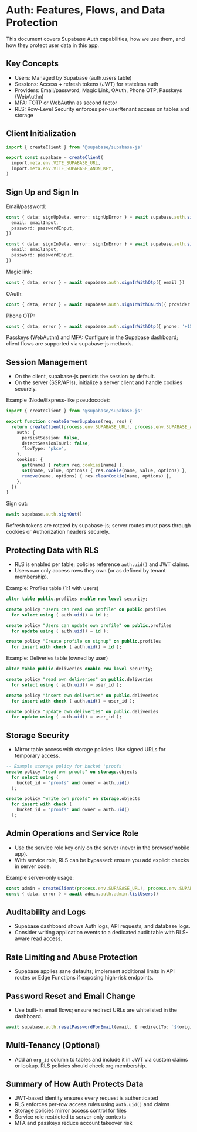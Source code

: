 # Auth: Features, Flows, and Data Protection

This document covers Supabase Auth capabilities, how we use them, and how they protect user data in this app.

## Key Concepts
- Users: Managed by Supabase (auth.users table)
- Sessions: Access + refresh tokens (JWT) for stateless auth
- Providers: Email/password, Magic Link, OAuth, Phone OTP, Passkeys (WebAuthn)
- MFA: TOTP or WebAuthn as second factor
- RLS: Row-Level Security enforces per-user/tenant access on tables and storage

## Client Initialization
```ts path=null start=null
import { createClient } from '@supabase/supabase-js'

export const supabase = createClient(
  import.meta.env.VITE_SUPABASE_URL,
  import.meta.env.VITE_SUPABASE_ANON_KEY,
)
```

## Sign Up and Sign In
Email/password:
```ts path=null start=null
const { data: signUpData, error: signUpError } = await supabase.auth.signUp({
  email: emailInput,
  password: passwordInput,
})

const { data: signInData, error: signInError } = await supabase.auth.signInWithPassword({
  email: emailInput,
  password: passwordInput,
})
```

Magic link:
```ts path=null start=null
const { data, error } = await supabase.auth.signInWithOtp({ email })
```

OAuth:
```ts path=null start=null
const { data, error } = await supabase.auth.signInWithOAuth({ provider: 'google' })
```

Phone OTP:
```ts path=null start=null
const { data, error } = await supabase.auth.signInWithOtp({ phone: '+15551234567' })
```

Passkeys (WebAuthn) and MFA: Configure in the Supabase dashboard; client flows are supported via supabase-js methods.

## Session Management
- On the client, supabase-js persists the session by default.
- On the server (SSR/APIs), initialize a server client and handle cookies securely.

Example (Node/Express-like pseudocode):
```ts path=null start=null
import { createClient } from '@supabase/supabase-js'

export function createServerSupabase(req, res) {
  return createClient(process.env.SUPABASE_URL!, process.env.SUPABASE_ANON_KEY!, {
    auth: {
      persistSession: false,
      detectSessionInUrl: false,
      flowType: 'pkce',
    },
    cookies: {
      get(name) { return req.cookies[name] },
      set(name, value, options) { res.cookie(name, value, options) },
      remove(name, options) { res.clearCookie(name, options) },
    },
  })
}
```

Sign out:
```ts path=null start=null
await supabase.auth.signOut()
```

Refresh tokens are rotated by supabase-js; server routes must pass through cookies or Authorization headers securely.

## Protecting Data with RLS
- RLS is enabled per table; policies reference `auth.uid()` and JWT claims.
- Users can only access rows they own (or as defined by tenant membership).

Example: Profiles table (1:1 with users)
```sql path=null start=null
alter table public.profiles enable row level security;

create policy "Users can read own profile" on public.profiles
  for select using ( auth.uid() = id );

create policy "Users can update own profile" on public.profiles
  for update using ( auth.uid() = id );

create policy "Create profile on signup" on public.profiles
  for insert with check ( auth.uid() = id );
```

Example: Deliveries table (owned by user)
```sql path=null start=null
alter table public.deliveries enable row level security;

create policy "read own deliveries" on public.deliveries
  for select using ( auth.uid() = user_id );

create policy "insert own deliveries" on public.deliveries
  for insert with check ( auth.uid() = user_id );

create policy "update own deliveries" on public.deliveries
  for update using ( auth.uid() = user_id );
```

## Storage Security
- Mirror table access with storage policies. Use signed URLs for temporary access.

```sql path=null start=null
-- Example storage policy for bucket 'proofs'
create policy "read own proofs" on storage.objects
  for select using (
    bucket_id = 'proofs' and owner = auth.uid()
  );

create policy "write own proofs" on storage.objects
  for insert with check (
    bucket_id = 'proofs' and owner = auth.uid()
  );
```

## Admin Operations and Service Role
- Use the service role key only on the server (never in the browser/mobile app).
- With service role, RLS can be bypassed: ensure you add explicit checks in server code.

Example server-only usage:
```ts path=null start=null
const admin = createClient(process.env.SUPABASE_URL!, process.env.SUPABASE_SERVICE_ROLE_KEY!)
const { data, error } = await admin.auth.admin.listUsers()
```

## Auditability and Logs
- Supabase dashboard shows Auth logs, API requests, and database logs.
- Consider writing application events to a dedicated audit table with RLS-aware read access.

## Rate Limiting and Abuse Protection
- Supabase applies sane defaults; implement additional limits in API routes or Edge Functions if exposing high-risk endpoints.

## Password Reset and Email Change
- Use built-in email flows; ensure redirect URLs are whitelisted in the dashboard.

```ts path=null start=null
await supabase.auth.resetPasswordForEmail(email, { redirectTo: `${origin}/auth/callback` })
```

## Multi-Tenancy (Optional)
- Add an `org_id` column to tables and include it in JWT via custom claims or lookup. RLS policies should check org membership.

## Summary of How Auth Protects Data
- JWT-based identity ensures every request is authenticated
- RLS enforces per-row access rules using `auth.uid()` and claims
- Storage policies mirror access control for files
- Service role restricted to server-only contexts
- MFA and passkeys reduce account takeover risk
